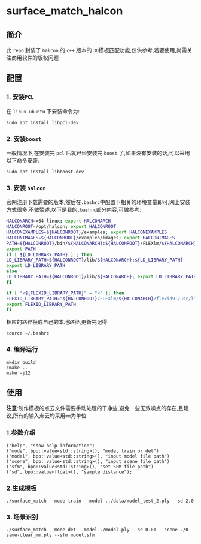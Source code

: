 # surface_match_halcon

## 简介

此 `repo` 封装了 `halcon` 的 `c++` 版本的 `3D`模板匹配功能,仅供参考,若要使用,尚需关注商用软件的版权问题

## 配置

### 1. 安装`PCL`
在 `linux-ubuntu` 下安装命令为:
```
sudo apt install libpcl-dev
```

### 2. 安装`boost`
一般情况下,在安装完 `pcl` 后就已经安装完 `boost` 了,如果没有安装的话,可以采用以下命令安装:
```
sudo apt install libboost-dev
```

### 3. 安装 `halcon`
官网注册下载需要的版本,然后在`.bashrc`中配置下相关的环境变量即可,网上安装方式很多,不做赘述,以下是我的`.bashrc`部分内容,可做参考:

``` bash
HALCONARCH=x64-linux; export HALCONARCH
HALCONROOT=/opt/halcon; export HALCONROOT
HALCONEXAMPLES=${HALCONROOT}/examples; export HALCONEXAMPLES
HALCONIMAGES=${HALCONROOT}/examples/images; export HALCONIMAGES
PATH=${HALCONROOT}/bin/${HALCONARCH}:${HALCONROOT}/FLEXlm/${HALCONARCH}:${PATH}
export PATH
if [ ${LD_LIBRARY_PATH} ] ; then
LD_LIBRARY_PATH=${HALCONROOT}/lib/${HALCONARCH}:${LD_LIBRARY_PATH}
export LD_LIBRARY_PATH
else
LD_LIBRARY_PATH=${HALCONROOT}/lib/${HALCONARCH}; export LD_LIBRARY_PATH
fi

if [ "x${FLEXID_LIBRARY_PATH}" = "x" ]; then
FLEXID_LIBRARY_PATH="${HALCONROOT}/FLEXlm/${HALCONARCH}/flexid9:/usr/lib"
export FLEXID_LIBRARY_PATH
fi
```
相应的路径换成自己的本地路径,更新完记得
```
source ~/.bashrc
```

### 4. 编译运行

```
mkdir build 
cmake ..
make -j12
```

## 使用

**注意**:制作模板的点云文件需要手动处理的干净些,避免一些无效噪点的存在,且建议,所有的输入点云均采用`mm`为单位

### 1.参数介绍
```
("help", "show help information")
("mode", bpo::value<std::string>(), "mode, train or det")
("model", bpo::value<std::string>(), "input model file path")
("scene", bpo::value<std::string>(), "input scene file path")
("sfm", bpo::value<std::string>(), "set SFM file path")
("sd", bpo::value<float>(), "sample distance");
```


### 2.生成模板
```
./surface_match --mode train --model ../data/model_test_2.ply --sd 2.0
```


### 3. 场景识别
```
./surface_match --mode det --model ./model.ply --sd 0.01 --scene ./0-same-clear_mm.ply --sfm model.sfm
```

